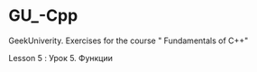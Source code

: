 # GU_-Cpp
GeekUniverity. Exercises for the course " Fundamentals of C++"

Lesson 5 : Урок 5. Функции